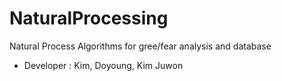 # NaturalProcessing
Natural Process Algorithms for gree/fear analysis and database
- Developer : Kim, Doyoung, Kim Juwon
